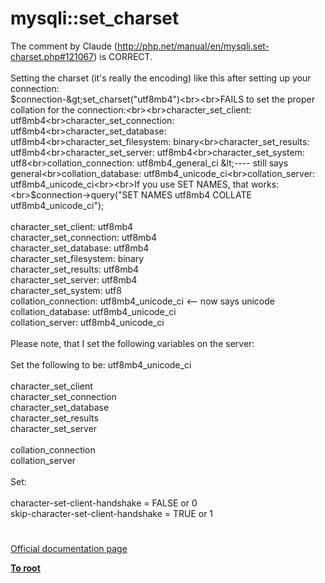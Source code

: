 # mysqli::set_charset



The comment by Claude (http://php.net/manual/en/mysqli.set-charset.php#121067) is CORRECT.<br><br>Setting the charset (it&apos;s really the encoding) like this after setting up your connection:<br>$connection-&gt;set_charset("utf8mb4")<br><br>FAILS to set the proper collation for the connection:<br><br>character_set_client: utf8mb4<br>character_set_connection: utf8mb4<br>character_set_database: utf8mb4<br>character_set_filesystem: binary<br>character_set_results: utf8mb4<br>character_set_server: utf8mb4<br>character_set_system: utf8<br>collation_connection: utf8mb4_general_ci &lt;---- still says general<br>collation_database: utf8mb4_unicode_ci<br>collation_server: utf8mb4_unicode_ci<br><br>If you use SET NAMES, that works:<br>$connection-&gt;query("SET NAMES utf8mb4 COLLATE utf8mb4_unicode_ci");<br><br>character_set_client: utf8mb4<br>character_set_connection: utf8mb4<br>character_set_database: utf8mb4<br>character_set_filesystem: binary<br>character_set_results: utf8mb4<br>character_set_server: utf8mb4<br>character_set_system: utf8<br>collation_connection: utf8mb4_unicode_ci &lt;-- now says unicode<br>collation_database: utf8mb4_unicode_ci<br>collation_server: utf8mb4_unicode_ci<br><br>Please note, that I set the following variables on the server:<br><br>Set the following to be: utf8mb4_unicode_ci<br><br>character_set_client<br>character_set_connection<br>character_set_database<br>character_set_results<br>character_set_server<br><br>collation_connection <br>collation_server<br><br>Set:<br><br>character-set-client-handshake = FALSE or 0<br>skip-character-set-client-handshake = TRUE or 1  

#

[Official documentation page](https://www.php.net/manual/en/mysqli.set-charset.php)

**[To root](/README.md)**